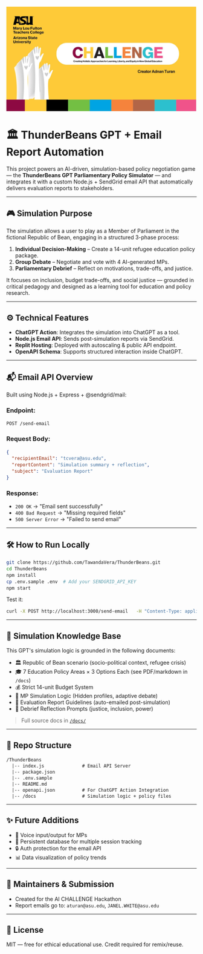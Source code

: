 <p align="center">
  <img src="docs/challenge-banner.jpg" alt="CHALLENGE Program Banner" style="max-width: 100%;">
</p>

# 🏛️ ThunderBeans GPT + Email Report Automation

This project powers an AI-driven, simulation-based policy negotiation game — the **ThunderBeans GPT Parliamentary Policy Simulator** — and integrates it with a custom Node.js + SendGrid email API that automatically delivers evaluation reports to stakeholders.

---

## 🎮 Simulation Purpose

The simulation allows a user to play as a Member of Parliament in the fictional Republic of Bean, engaging in a structured 3-phase process:

1. **Individual Decision-Making** – Create a 14-unit refugee education policy package.
2. **Group Debate** – Negotiate and vote with 4 AI-generated MPs.
3. **Parliamentary Debrief** – Reflect on motivations, trade-offs, and justice.

It focuses on inclusion, budget trade-offs, and social justice — grounded in critical pedagogy and designed as a learning tool for education and policy research.

---

## ⚙️ Technical Features

- **ChatGPT Action**: Integrates the simulation into ChatGPT as a tool.
- **Node.js Email API**: Sends post-simulation reports via SendGrid.
- **Replit Hosting**: Deployed with autoscaling & public API endpoint.
- **OpenAPI Schema**: Supports structured interaction inside ChatGPT.

---

## 📬 Email API Overview

Built using Node.js + Express + @sendgrid/mail:

### Endpoint:
```http
POST /send-email
```

### Request Body:
```json
{
  "recipientEmail": "tcvera@asu.edu",
  "reportContent": "Simulation summary + reflection",
  "subject": "Evaluation Report"
}
```

### Response:
- `200 OK` → "Email sent successfully"
- `400 Bad Request` → "Missing required fields"
- `500 Server Error` → "Failed to send email"

---

## 🛠️ How to Run Locally

```bash
git clone https://github.com/TawandaVera/ThunderBeans.git
cd ThunderBeans
npm install
cp .env.sample .env  # Add your SENDGRID_API_KEY
npm start
```

Test it:
```bash
curl -X POST http://localhost:3000/send-email   -H "Content-Type: application/json"   -d '{"recipientEmail":"you@example.com", "reportContent":"Test content"}'
```

---

## 🧠 Simulation Knowledge Base

This GPT's simulation logic is grounded in the following documents:

- 🏛️ Republic of Bean scenario (socio-political context, refugee crisis)
- 🎓 7 Education Policy Areas × 3 Options Each (see PDF/markdown in `/docs`)
- 💰 Strict 14-unit Budget System
- 🧠 MP Simulation Logic (Hidden profiles, adaptive debate)
- 📄 Evaluation Report Guidelines (auto-emailed post-simulation)
- 💬 Debrief Reflection Prompts (justice, inclusion, power)

> Full source docs in [`/docs/`](./docs)

---

## 📂 Repo Structure

```
/ThunderBeans
  |-- index.js              # Email API Server
  |-- package.json
  |-- .env.sample
  |-- README.md
  |-- openapi.json          # For ChatGPT Action Integration
  |-- /docs                 # Simulation logic + policy files
```

---

## ✨ Future Additions

- 🎤 Voice input/output for MPs
- 🔁 Persistent database for multiple session tracking
- 🔒 Auth protection for the email API
- 📊 Data visualization of policy trends

---

## 👥 Maintainers & Submission

- Created for the AI CHALLENGE Hackathon
- Report emails go to: `aturan@asu.edu`, `JANEL.WHITE@asu.edu`

--- 

## 📘 License

MIT — free for ethical educational use. Credit required for remix/reuse.
